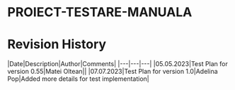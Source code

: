 # PROIECT-TESTARE-MANUALA

# Revision History

|Date|Description|Author|Comments|
|---|---|---|
|05.05.2023|Test Plan for version 0.55|Matei Oltean||
|07.07.2023|Test Plan for version 1.0|Adelina Pop|Added more details for test implementation|
